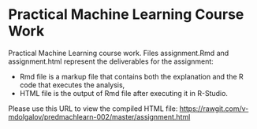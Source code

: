 Practical Machine Learning Course Work
=================

Practical Machine Learning course work. Files assignment.Rmd and assignment.html represent the deliverables for the assignment:
- Rmd file is a markup file that contains both the explanation and the R code that executes the analysis,
- HTML file is the output of Rmd file after executing it in R-Studio.

Please use this URL to view the compiled HTML file: https://rawgit.com/v-mdolgalov/predmachlearn-002/master/assignment.html

